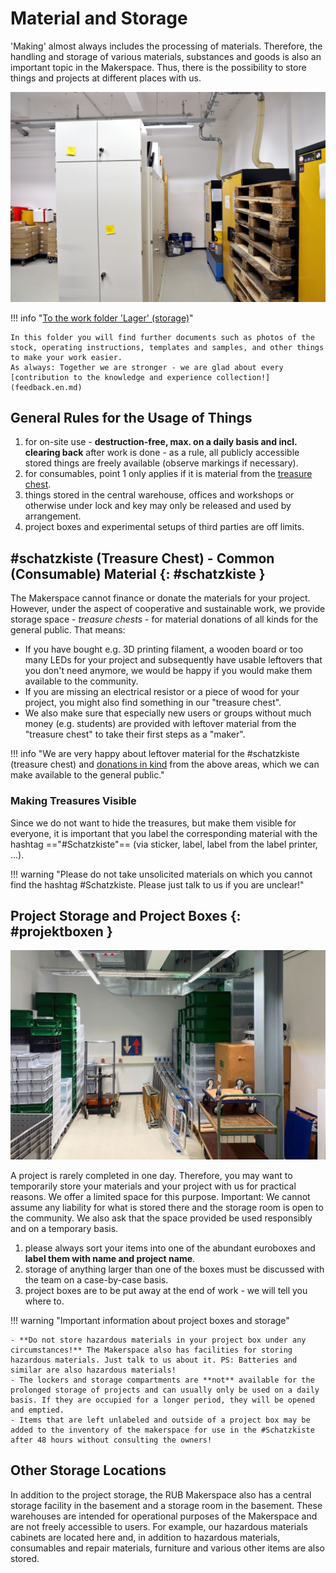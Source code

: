 # Material and Storage

'Making' almost always includes the processing of materials. Therefore, the handling and storage of various materials, substances and goods is also an important topic in the Makerspace. Thus, there is the possibility to store things and projects at different places with us. 

![Here you can see our central warehouse. In the middle of the room are two pallet trucks. On the left: various materials and boxes on wooden pallets. In the background: 2 yellow cabinets. @RUB-Makerspace: Zentrallager (CC BY-SA 4.0)](medien/RUB-Makerspace_Zentrallager_CC-BY-SA-40.jpg)


!!! info "[To the work folder 'Lager' (storage)](https://ruhr-uni-bochum.sciebo.de/s/VuFDh7eChe6z1v7?path=%2FLager)"

    In this folder you will find further documents such as photos of the stock, operating instructions, templates and samples, and other things to make your work easier.  
    As always: Together we are stronger - we are glad about every [contribution to the knowledge and experience collection!](feedback.en.md)


## General Rules for the Usage of Things

1. for on-site use - **destruction-free, max. on a daily basis and incl. clearing back** after work is done - as a rule, all publicly accessible stored things are freely available (observe markings if necessary). 
1. for consumables, point 1 only applies if it is material from the [treasure chest](#schatzkiste).
1. things stored in the central warehouse, offices and workshops or otherwise under lock and key may only be released and used by arrangement. 
1. project boxes and experimental setups of third parties are off limits. 

## \#schatzkiste (Treasure Chest) - Common (Consumable) Material {: #schatzkiste }

The Makerspace cannot finance or donate the materials for your project. However, under the aspect of cooperative and sustainable work, we provide storage space - *treasure chests* - for material donations of all kinds for the general public. That means:

- If you have bought e.g. 3D printing filament, a wooden board or too many LEDs for your project and subsequently have usable leftovers that you don't need anymore, we would be happy if you would make them available to the community. 
- If you are missing an electrical resistor or a piece of wood for your project, you might also find something in our "treasure chest". 
- We also make sure that especially new users or groups without much money (e.g. students) are provided with leftover material from the "treasure chest" to take their first steps as a "maker".

!!! info "We are very happy about leftover material for the \#schatzkiste (treasure chest) and [donations in kind](unterstuetzung.en.md#sachspenden) from the above areas, which we can make available to the general public."


### Making Treasures Visible

Since we do not want to hide the treasures, but make them visible for everyone, it is important that you label the corresponding material with the hashtag =="\#Schatzkiste"== (via sticker, label, label from the label printer, ...). 

!!! warning "Please do not take unsolicited materials on which you cannot find the hashtag \#Schatzkiste. Please just talk to us if you are unclear!"

## Project Storage and Project Boxes {: #projektboxen }

![View into our project storage. Transparent and green boxes for projects are stacked on the right and left walls. In the middle are several ladders. There are also small carts and rolling boards for transport. @RUB-Makerspace: Projektlager (CC BY-SA 4.0)](medien/RUB-Makerspace_Projektlager_CC-BY-SA-40.jpg)

A project is rarely completed in one day. Therefore, you may want to temporarily store your materials and your project with us for practical reasons. We offer a limited space for this purpose. Important: We cannot assume any liability for what is stored there and the storage room is open to the community. We also ask that the space provided be used responsibly and on a temporary basis. 

1. please always sort your items into one of the abundant euroboxes and **label them with name and project name**.
2. storage of anything larger than one of the boxes must be discussed with the team on a case-by-case basis. 
3. project boxes are to be put away at the end of work - we will tell you where to.

!!! warning "Important information about project boxes and storage"

    - **Do not store hazardous materials in your project box under any circumstances!** The Makerspace also has facilities for storing hazardous materials. Just talk to us about it. PS: Batteries and similar are also hazardous materials!
    - The lockers and storage compartments are **not** available for the prolonged storage of projects and can usually only be used on a daily basis. If they are occupied for a longer period, they will be opened and emptied.
    - Items that are left unlabeled and outside of a project box may be added to the inventory of the makerspace for use in the #Schatzkiste after 48 hours without consulting the owners!

## Other Storage Locations

In addition to the project storage, the RUB Makerspace also has a central storage facility in the basement and a storage room in the basement. These warehouses are intended for operational purposes of the Makerspace and are not freely accessible to users. For example, our hazardous materials cabinets are located here and, in addition to hazardous materials, consumables and repair materials, furniture and various other items are also stored.

